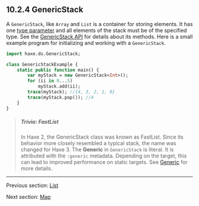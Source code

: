 ## 10.2.4 GenericStack

A `GenericStack`, like `Array` and `List` is a container for storing elements.  It has one [type parameter](type-system-type-parameters.md) and all elements of the stack must be of the specified type. See the [GenericStack API](http://api.haxe.org/haxe/ds/GenericStack.html) for details about its methods.  Here is a small example program for initializing and working with a `GenericStack`.
```haxe
import haxe.ds.GenericStack;

class GenericStackExample {
    static public function main() {
        var myStack = new GenericStack<Int>();
        for (ii in 0...5)
            myStack.add(ii);
        trace(myStack); //{4, 3, 2, 1, 0}
        trace(myStack.pop()); //4
    }
}


```
> ##### Trivia: FastList
>
> In Haxe 2, the GenericStack class was known as FastList.  Since its behavior more closely resembled a typical stack, the name was changed for Haxe 3.
The **Generic** in `GenericStack` is literal.  It is attributed with the `:generic` metadata.  Depending on the target, this can lead to improved performance on static targets.  See [Generic](type-system-generic.md) for more details.

---

Previous section: [List](std-List.md)

Next section: [Map](std-Map.md)